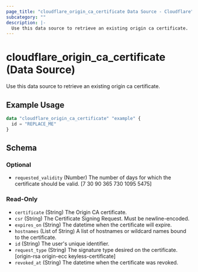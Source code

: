 ```yaml
---
page_title: "cloudflare_origin_ca_certificate Data Source - Cloudflare"
subcategory: ""
description: |-
  Use this data source to retrieve an existing origin ca certificate.
---
```


# cloudflare_origin_ca_certificate (Data Source)

Use this data source to retrieve an existing origin ca certificate.

## Example Usage

```terraform
data "cloudflare_origin_ca_certificate" "example" {
  id = "REPLACE_ME"
}
```

<!-- schema generated by tfplugindocs -->
## Schema

### Optional

- `requested_validity` (Number) The number of days for which the certificate should be valid. [7 30 90 365 730 1095 5475]

### Read-Only

- `certificate` (String) The Origin CA certificate.
- `csr` (String) The Certificate Signing Request. Must be newline-encoded.
- `expires_on` (String) The datetime when the certificate will expire.
- `hostnames` (List of String) A list of hostnames or wildcard names bound to the certificate.
- `id` (String) The user's unique identifier.
- `request_type` (String) The signature type desired on the certificate. [origin-rsa origin-ecc keyless-certificate]
- `revoked_at` (String) The datetime when the certificate was revoked.


